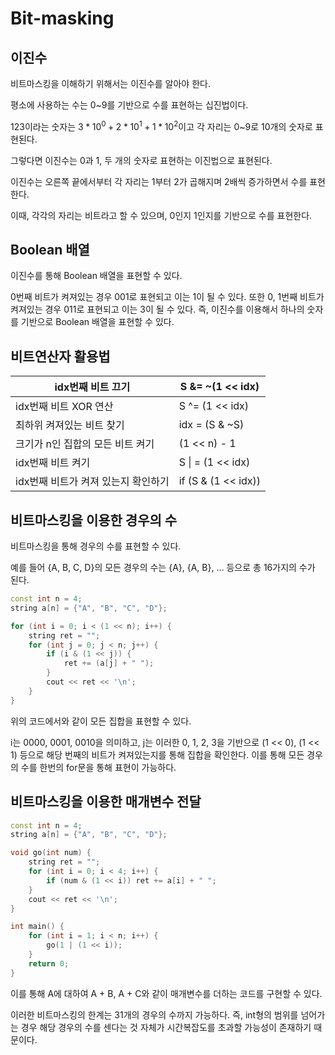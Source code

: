 # Bit-masking

## 이진수

비트마스킹을 이해하기 위해서는 이진수를 알아야 한다.

평소에 사용하는 수는 0~9를 기반으로 수를 표현하는 십진법이다.

123이라는 숫자는 $3*10^0 +2*10^1+1*10^2$이고 각 자리는 0~9로 10개의 숫자로 표현된다.

그렇다면 이진수는 0과 1, 두 개의 숫자로 표현하는 이진법으로 표현된다.

이진수는 오른쪽 끝에서부터 각 자리는 1부터 2가 곱해지며 2배씩 증가하면서 수를 표현한다.

이때, 각각의 자리는 비트라고 할 수 있으며, 0인지 1인지를 기반으로 수를 표현한다.

## Boolean 배열

이진수를 통해 Boolean 배열을 표현할 수 있다.

0번째 비트가 켜져있는 경우 001로 표현되고 이는 1이 될 수 있다. 또한 0, 1번째 비트가 켜져있는 경우 011로 표현되고 이는 3이 될 수 있다. 즉, 이진수를 이용해서 하나의 숫자를 기반으로 Boolean 배열을 표현할 수 있다.

## 비트연산자 활용법

| idx번째 비트 끄기                   | S &= ~(1 << idx)    |
| ----------------------------------- | ------------------- |
| idx번째 비트 XOR 연산               | S ^= (1 << idx)     |
| 최하위 켜져있는 비트 찾기           | idx = (S & ~S)      |
| 크기가 n인 집합의 모든 비트 켜기    | (1 << n) - 1        |
| idx번째 비트 켜기                   | S \| = (1 << idx)   |
| idx번째 비트가 켜져 있는지 확인하기 | if (S & (1 << idx)) |

## 비트마스킹을 이용한 경우의 수

비트마스킹을 통해 경우의 수를 표현할 수 있다.

예를 들어 {A, B, C, D}의 모든 경우의 수는 {A}, {A, B}, … 등으로 총 16가지의 수가 된다.

```cpp
const int n = 4;
string a[n] = {"A", "B", "C", "D"};

for (int i = 0; i < (1 << n); i++) {
	string ret = "";
	for (int j = 0; j < n; j++) {
		if (i & (1 << j)) {
			ret += (a[j] + " ");
		}
		cout << ret << '\n';
	}
}
```

위의 코드에서와 같이 모든 집합을 표현할 수 있다.

i는 0000, 0001, 0010을 의미하고, j는 이러한 0, 1, 2, 3을 기반으로 (1 << 0), (1 << 1) 등으로 해당 번째의 비트가 켜져있는지를 통해 집합을 확인한다. 이를 통해 모든 경우의 수를 한번의 for문을 통해 표현이 가능하다.

## 비트마스킹을 이용한 매개변수 전달

```cpp
const int n = 4;
string a[n] = {"A", "B", "C", "D"};

void go(int num) {
	string ret = "";
	for (int i = 0; i < 4; i++) {
		if (num & (1 << i)) ret += a[i] + " ";
	}
	cout << ret << '\n';
}

int main() {
	for (int i = 1; i < n; i++) {
		go(1 | (1 << i));
	}
	return 0;
}
```

이를 통해 A에 대하여 A + B, A + C와 같이 매개변수를 더하는 코드를 구현할 수 있다.

이러한 비트마스킹의 한계는 31개의 경우의 수까지 가능하다. 즉, int형의 범위를 넘어가는 경우 해당 경우의 수를 센다는 것 자체가 시간복잡도를 초과할 가능성이 존재하기 때문이다.
